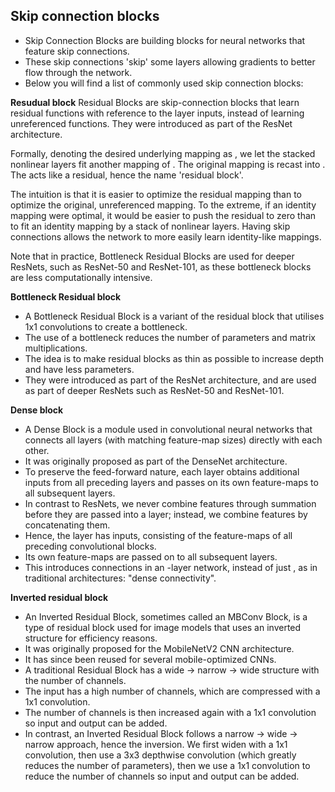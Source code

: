 ## Skip connection blocks

- Skip Connection Blocks are building blocks for neural networks that feature skip connections.
- These skip connections 'skip' some layers allowing gradients to better flow through the network.
- Below you will find a list of commonly used skip connection blocks:

**Resudual block**
Residual Blocks are skip-connection blocks that learn residual functions with reference to the layer inputs, instead of learning unreferenced functions. They were introduced as part of the ResNet architecture.

Formally, denoting the desired underlying mapping as , we let the stacked nonlinear layers fit another mapping of . The original mapping is recast into . The acts like a residual, hence the name 'residual block'.

The intuition is that it is easier to optimize the residual mapping than to optimize the original, unreferenced mapping. To the extreme, if an identity mapping were optimal, it would be easier to push the residual to zero than to fit an identity mapping by a stack of nonlinear layers. Having skip connections allows the network to more easily learn identity-like mappings.

Note that in practice, Bottleneck Residual Blocks are used for deeper ResNets, such as ResNet-50 and ResNet-101, as these bottleneck blocks are less computationally intensive.

**Bottleneck Residual block**

- A Bottleneck Residual Block is a variant of the residual block that utilises 1x1 convolutions to create a bottleneck.
- The use of a bottleneck reduces the number of parameters and matrix multiplications.
- The idea is to make residual blocks as thin as possible to increase depth and have less parameters.
- They were introduced as part of the ResNet architecture, and are used as part of deeper ResNets such as ResNet-50 and ResNet-101.

**Dense block**

- A Dense Block is a module used in convolutional neural networks that connects all layers (with matching feature-map sizes) directly with each other.
- It was originally proposed as part of the DenseNet architecture.
- To preserve the feed-forward nature, each layer obtains additional inputs from all preceding layers and passes on its own feature-maps to all subsequent layers.
- In contrast to ResNets, we never combine features through summation before they are passed into a layer; instead, we combine features by concatenating them.
- Hence, the layer has inputs, consisting of the feature-maps of all preceding convolutional blocks.
- Its own feature-maps are passed on to all subsequent layers.
- This introduces connections in an -layer network, instead of just , as in traditional architectures: "dense connectivity".

**Inverted residual block**

- An Inverted Residual Block, sometimes called an MBConv Block, is a type of residual block used for image models that uses an inverted structure for efficiency reasons.
- It was originally proposed for the MobileNetV2 CNN architecture.
- It has since been reused for several mobile-optimized CNNs.
- A traditional Residual Block has a wide -> narrow -> wide structure with the number of channels.
- The input has a high number of channels, which are compressed with a 1x1 convolution.
- The number of channels is then increased again with a 1x1 convolution so input and output can be added.
- In contrast, an Inverted Residual Block follows a narrow -> wide -> narrow approach, hence the inversion. We first widen with a 1x1 convolution, then use a 3x3 depthwise convolution (which greatly reduces the number of parameters), then we use a 1x1 convolution to reduce the number of channels so input and output can be added.
